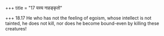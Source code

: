 +++
title = "17 यस्य नाहङ्कृतो"

+++
18.17 He who has not the feeling of egoism, whose intellect is not
tainted, he does not kill, nor does he become bound-even by killing
these creatures!
